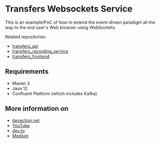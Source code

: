 # Transfers Websockets Service
  
This is an example/PoC of how to extend the event-driven paradigm all the way to the end user's
Web browser using WebSockets.  
  
Related repositories:   
 - [transfers_api](https://github.com/VictorGil/transfers_api/)
 - [transfers_recording_service](https://github.com/VictorGil/transfers_recording_service/)
 - [transfers_frontend](https://github.com/VictorGil/transfers_frontend/)  

## Requirements
  
 - Maven 3  
 - Java 12  
 - Confluent Platform (which includes Kafka)  

## More information on
  
 - [devaction.net](https://www.devaction.net/2019/08/event-driven-microservices.html)
 - [YouTube](https://youtu.be/w-Vy6_0buYo)
 - [dev.to](https://dev.to/victorgil/using-apache-kafka-to-implement-event-driven-microservices-af2)
 - [Medium](https://medium.com/@victorgil_91367/using-apache-kafka-to-implement-event-driven-microservices-810a26f1418f?sk=3e33f51f2958ae0cd5a265652d133316)
  